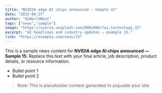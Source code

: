 ```yaml
---
title: "NVIDIA edge AI chips announced — Sample 15"
date: "2025-06-27"
author: "AIWorldNext"
tags: ["news","sample"]
image: "https://source.unsplash.com/800x600/?ai,technology,15"
excerpt: "AI headlines and industry updates — example 15."
link: "https://example.com/news/15"
---
```


This is a sample news content for **NVIDIA edge AI chips announced — Sample 15**. Replace this text with your final article, job description, product details, or resource information.

- Bullet point 1
- Bullet point 2

> Note: This is placeholder content generated to populate your site.
